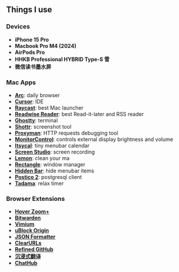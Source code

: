 ## Things I use

### Devices

* **iPhone 15 Pro**
* **Macbook Pro M4 (2024)**
* **AirPods Pro**
* **HHKB Professional HYBRID Type-S 雪**
* **微信读书墨水屏**

### Mac Apps

* **[Arc](https://arc.net)**: daily browser
* **[Cursor](https://www.cursor.com)**: IDE
* **[Raycast](https://raycast.com)**: best Mac launcher
* **[Readwise Reader](https://read.readwise.io)**: best Read-it-later and RSS reader
* **[Ghostty](https://ghostty.zerebos.com)**: terminal
* **[Shottr](https://shottr.cc)**: screenshot tool
* **[Proxyman](https://proxyman.io)**: HTTP requests debugging tool
* **[MonitorControl](https://github.com/MonitorControl/MonitorControl)**: controls external display brightness and volume
* **[Itsycal](https://www.mowglii.com/itsycal/)**: tiny menubar calendar
* **[Screen Studio](https://screen.studio/)**: screen recording
* **[Lemon](https://lemon.qq.com/)**: clean your ma
* **[Rectangle](https://rectangleapp.com/)**: window manager
* **[Hidden Bar](https://github.com/dwarvesf/hidden)**: hide menubar items
* **[Postico 2](https://eggerapps.at/postico2/)**: postgresql client
* **[Tadama](https://apps.apple.com/us/app/tadama-workflow-timer/id1415817706?mt=12)**: relax timer

### Browser Extensions
* **[Hover Zoom+](https://chromewebstore.google.com/detail/hover-zoom+/pccckmaobkjjboncdfnnofkonhgpceea)**
* **[Bitwarden](https://bitwarden.com)**
* **[Vimium](https://chromewebstore.google.com/detail/vimium/dbepggeogbaibhgnhhndojpepiihcmeb)**
* **[uBlock Origin](https://chromewebstore.google.com/detail/cjpalhdlnbpafiamejdnhcphjbkeiagm)**
* **[JSON Formatter](https://chromewebstore.google.com/detail/json-formatter/bcjindcccaagfpapjjmafapmmgkkhgoa)**
* **[ClearURLs](https://clearurls.xyz/)**
* **[Refined GitHub](https://github.com/refined-github/refined-github)**
* **[沉浸式翻译](https://chromewebstore.google.com/detail/immersive-translate-web-p/bpoadfkcbjbfhfodiogcnhhhpibjhbnh)**
* **[ChatHub](https://chathub.gg)**
